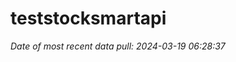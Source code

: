 
<!-- README.md is generated from README.Rmd. Please edit that file -->

# teststocksmartapi

*Date of most recent data pull: 2024-03-19 06:28:37*
